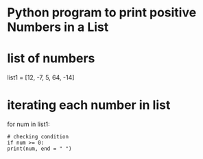 # Python program to print positive Numbers in a List

# list of numbers
list1 = [12, -7, 5, 64, -14]

# iterating each number in list
for num in list1:
	
	# checking condition
	if num >= 0:
	print(num, end = " ")
